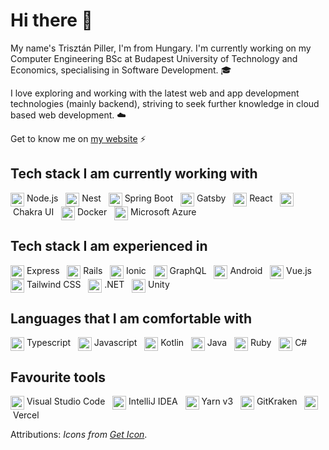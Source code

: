 # Hi there 👋

My name's Trisztán Piller, I'm from Hungary. I'm currently working on my Computer Engineering BSc at Budapest University of Technology and Economics, specialising in Software Development. 🎓

I love exploring and working with the latest web and app development technologies (mainly backend), striving to seek further knowledge in cloud based web development. ☁️

Get to know me on [my website](https://triszt4n.xyz/) ⚡


## Tech stack I am currently working with

<a href="https://nodejs.org/en/about/" target="_blank"><img src="https://github.com/get-icon/geticon/raw/master/icons/nodejs-icon.svg"
      alt="Node.js" align=top width="22px" height="22px" /></a><span>&nbsp;Node.js&nbsp;&nbsp;</span>
<a href="https://nestjs.com/" target="_blank"><img src="https://github.com/get-icon/geticon/raw/master/icons/nestjs.svg"
      alt="Nest" align=top width="22px" height="22px" /></a><span>&nbsp;Nest&nbsp;&nbsp;</span>
<a href="https://spring.io/projects/spring-boot" target="_blank"><img src="https://github.com/get-icon/geticon/raw/master/icons/spring.svg"
      alt="Spring Boot" align=top width="22px" height="22px" /></a><span>&nbsp;Spring Boot&nbsp;&nbsp;</span>
<a href="https://www.gatsbyjs.com/" target="_blank"><img src="https://github.com/get-icon/geticon/raw/master/icons/gatsby.svg"
      alt="Gatsby" align=top width="22px" height="22px" /></a><span>&nbsp;Gatsby&nbsp;&nbsp;</span>
<a href="https://hu.reactjs.org/" target="_blank"><img src="https://github.com/get-icon/geticon/raw/master/icons/react.svg"
      alt="React" align=top width="22px" height="22px" /></a><span>&nbsp;React&nbsp;&nbsp;</span>
<a href="https://chakra-ui.com/" target="_blank"><img src="https://github.com/get-icon/geticon/raw/master/icons/chakra-icon.svg"
      alt="Chakra UI" align=top width="22px" height="22px" /></a><span>&nbsp;Chakra UI&nbsp;&nbsp;</span>
<a href="https://www.docker.com/" target="_blank"><img src="https://github.com/get-icon/geticon/raw/master/icons/docker-icon.svg"
      alt="Docker" align=top width="22px" height="22px" /></a><span>&nbsp;Docker&nbsp;&nbsp;</span>
<a href="https://azure.microsoft.com/hu-hu/overview/" target="_blank"><img src="https://github.com/get-icon/geticon/raw/master/icons/azure-icon.svg"
      alt="Microsoft Azure" align=top width="22px" height="22px" /></a><span>&nbsp;Microsoft Azure&nbsp;&nbsp;</span>


## Tech stack I am experienced in

<a href="https://expressjs.com/" target="_blank"><img src="https://github.com/get-icon/geticon/raw/master/icons/express.svg"
      alt="Express" align=top width="22px" height="22px" /></a><span>&nbsp;Express&nbsp;&nbsp;</span>
<a href="https://rubyonrails.org/" target="_blank"><img src="https://github.com/get-icon/geticon/raw/master/icons/rails.svg"
      alt="Rails" align=top width="22px" height="22px" /></a><span>&nbsp;Rails&nbsp;&nbsp;</span>
<a href="https://ionicframework.com/" target="_blank"><img src="https://github.com/get-icon/geticon/raw/master/icons/ionic.svg"
      alt="Ionic" align=top width="22px" height="22px" /></a><span>&nbsp;Ionic&nbsp;&nbsp;</span>
<a href="https://graphql.org/" target="_blank"><img src="https://github.com/get-icon/geticon/raw/master/icons/graphql.svg"
      alt="GraphQL" align=top width="22px" height="22px" /></a><span>&nbsp;GraphQL&nbsp;&nbsp;</span>
<a href="https://www.android.com/" target="_blank"><img src="https://github.com/get-icon/geticon/raw/master/icons/android-icon.svg"
      alt="Android" align=top width="22px" height="22px" /></a><span>&nbsp;Android&nbsp;&nbsp;</span>
<a href="https://vuejs.org/" target="_blank"><img src="https://github.com/get-icon/geticon/raw/master/icons/vue.svg"
      alt="Vue.js" align=top width="22px" height="22px" /></a><span>&nbsp;Vue.js&nbsp;&nbsp;</span>
<a href="https://tailwindcss.com/" target="_blank"><img src="https://github.com/get-icon/geticon/raw/master/icons/tailwindcss-icon.svg"
      alt="Tailwind CSS" align=top width="22px" height="22px" /></a><span>&nbsp;Tailwind CSS&nbsp;&nbsp;</span>
<a href="https://dotnet.microsoft.com/en-us/" target="_blank"><img src="https://github.com/get-icon/geticon/raw/master/icons/dotnet.svg"
      alt=".NET" align=top width="22px" height="22px" /></a><span>&nbsp;.NET&nbsp;&nbsp;</span>
<a href="https://unity.com/" target="_blank"><img src="https://github.com/get-icon/geticon/raw/master/icons/unity.svg"
      alt="Unity" align=top width="22px" height="22px" /></a><span>&nbsp;Unity&nbsp;&nbsp;</span>


## Languages that I am comfortable with

<a href="https://www.typescriptlang.org/" target="_blank"><img src="https://github.com/get-icon/geticon/raw/master/icons/typescript-icon.svg"
      alt="Typescript" align=top width="22px" height="22px" /></a><span>&nbsp;Typescript&nbsp;&nbsp;</span>
<a href="https://www.javascript.com/" target="_blank"><img src="https://github.com/get-icon/geticon/raw/master/icons/javascript.svg"
      alt="Javascript" align=top width="22px" height="22px" /></a><span>&nbsp;Javascript&nbsp;&nbsp;</span>
<a href="https://kotlinlang.org/" target="_blank"><img src="https://github.com/get-icon/geticon/raw/master/icons/kotlin.svg"
      alt="Kotlin" align=top width="22px" height="22px" /></a><span>&nbsp;Kotlin&nbsp;&nbsp;</span>
<a href="https://www.oracle.com/java/" target="_blank"><img src="https://github.com/get-icon/geticon/raw/master/icons/java.svg"
      alt="Java" align=top width="22px" height="22px" /></a><span>&nbsp;Java&nbsp;&nbsp;</span>
<a href="https://www.ruby-lang.org/en/" target="_blank"><img src="https://github.com/get-icon/geticon/raw/master/icons/ruby.svg"
      alt="Ruby" align=top width="22px" height="22px" /></a><span>&nbsp;Ruby&nbsp;&nbsp;</span>
<a href="https://docs.microsoft.com/en-us/dotnet/csharp/tour-of-csharp/" target="_blank"><img src="https://github.com/get-icon/geticon/raw/master/icons/c-sharp.svg"
      alt="C#" align=top width="22px" height="22px" /></a><span>&nbsp;C#&nbsp;&nbsp;</span>


## Favourite tools

<img src="https://github.com/get-icon/geticon/raw/master/icons/visual-studio-code.svg"
      alt="Visual Studio Code" align=top width="22px" height="22px" /><span>&nbsp;Visual Studio Code&nbsp;&nbsp;</span>
<img src="https://github.com/get-icon/geticon/raw/master/icons/intellij-idea.svg"
      alt="IntelliJ IDEA" align=top width="22px" height="22px" /><span>&nbsp;IntelliJ IDEA&nbsp;&nbsp;</span>
<img src="https://github.com/get-icon/geticon/raw/master/icons/yarn.svg"
      alt="Yarn v3" align=top width="22px" height="22px" /><span>&nbsp;Yarn v3&nbsp;&nbsp;</span>
<a href="https://www.gitkraken.com/" target="_blank"><img src="https://github.com/get-icon/geticon/raw/master/icons/gitkraken.svg"
      alt="GitKraken" align=top width="22px" height="22px" /></a><span>&nbsp;GitKraken&nbsp;&nbsp;</span>
<a href="https://vercel.com/" target="_blank"><img src="https://github.com/get-icon/geticon/raw/master/icons/vercel.svg"
      alt="Vercel" align=top width="22px" height="22px" /></a><span>&nbsp;Vercel&nbsp;&nbsp;</span>


Attributions: _Icons from [Get Icon](https://github.com/get-icon/geticon)_.
